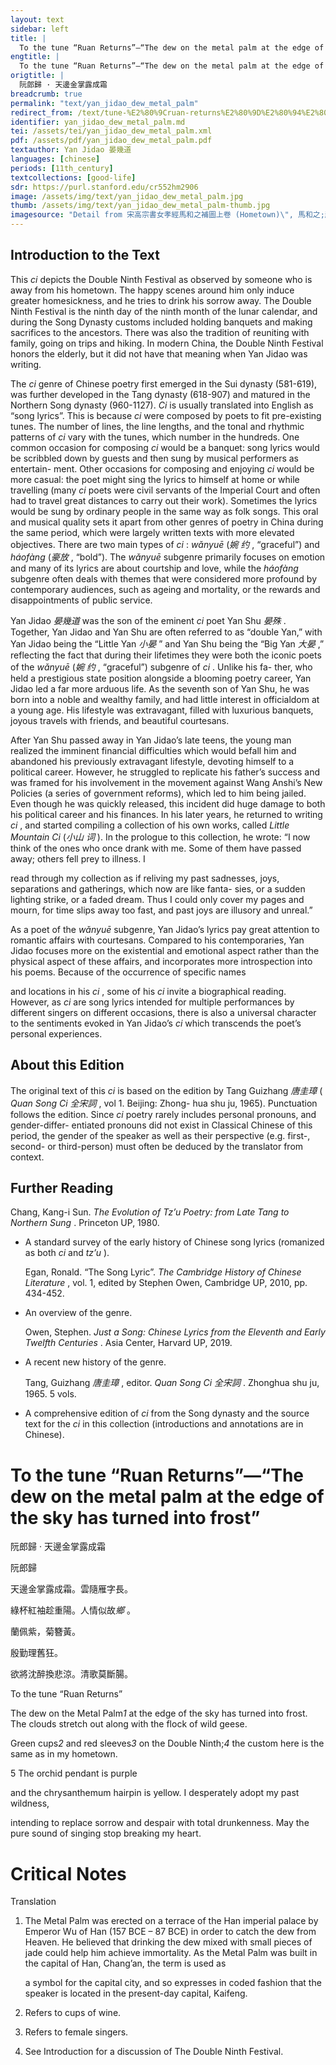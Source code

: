 ```yaml
---
layout: text
sidebar: left
title: |
  To the tune “Ruan Returns”—“The dew on the metal palm at the edge of the sky has turned into frost” | 阮郎歸 · 天邊金掌露成霜
engtitle: |
  To the tune “Ruan Returns”—“The dew on the metal palm at the edge of the sky has turned into frost”
origtitle: |
  阮郎歸 · 天邊金掌露成霜
breadcrumb: true
permalink: "text/yan_jidao_dew_metal_palm"
redirect_from: /text/tune-%E2%80%9Cruan-returns%E2%80%9D%E2%80%94%E2%80%9C-dew-metal-palm-edge-sky-has-turned-frost%E2%80%9D
identifier: yan_jidao_dew_metal_palm.md
tei: /assets/tei/yan_jidao_dew_metal_palm.xml
pdf: /assets/pdf/yan_jidao_dew_metal_palm.pdf
textauthor: Yan Jidao 晏幾道
languages: [chinese]
periods: [11th_century]
textcollections: [good-life]
sdr: https://purl.stanford.edu/cr552hm2906
image: /assets/img/text/yan_jidao_dew_metal_palm.jpg
thumb: /assets/img/text/yan_jidao_dew_metal_palm-thumb.jpg
imagesource: "Detail from 宋高宗書女孝經馬和之補圖上卷 (Hometown)\", 馬和之;趙構, National Palace Museum, Accession Number: K2A001100N000000000PBI [Public Domain]"
---
```

<h2>Introduction to the Text</h2>
<p>This <i> ci </i> depicts the Double Ninth Festival as observed by someone who is away from his hometown. The happy scenes around him only induce greater homesickness, and he tries to drink his sorrow away. The Double Ninth Festival is the ninth day of the ninth month of the lunar calendar, and during the Song Dynasty customs included holding banquets and making sacrifices to the ancestors. There was also the tradition of reuniting with family, going on trips and hiking. In modern China, the Double Ninth Festival honors the elderly, but it did not have that meaning when Yan Jidao was writing.</p>

<p>The <i> ci </i> genre of Chinese poetry first emerged in the Sui dynasty (581-619), was further developed in the Tang dynasty (618-907) and matured in the Northern Song dynasty (960-1127). <i> Ci </i> is usually translated into English as “song lyrics”. This is because <i> ci </i> were composed by poets to fit pre-existing tunes. The number of lines, the line lengths, and the tonal and rhythmic patterns of <i> ci </i> vary with the tunes, which number in the hundreds. One common occasion for composing <i> ci </i> would be a banquet: song lyrics would be scribbled down by guests and then sung by musical performers as entertain- ment. Other occasions for composing and enjoying <i> ci </i> would be more casual: the poet might sing the lyrics to himself at home or while travelling (many <i> ci </i> poets were civil servants of the Imperial Court and often had to travel great distances to carry out their work). Sometimes the lyrics would be sung by ordinary people in the same way as folk songs. This oral and musical quality sets it apart from other genres of poetry in China during the same period, which were largely written texts with more elevated objectives. There are two main types of <i> ci</i> : <i> wǎnyuē </i> (<em>婉 约</em> , “graceful”) and <i> háofàng </i> (<em>豪放</em> , “bold”). The <i> wǎnyuē </i> subgenre primarily focuses on emotion and many of its lyrics are about courtship and love, while the <i> háofàng </i> subgenre often deals with themes that were considered more profound by contemporary audiences, such as ageing and mortality, or the rewards and disappointments of public service.</p>

<p>Yan Jidao <em>晏幾道</em> was the son of the eminent <i> ci </i> poet Yan Shu <em>晏殊</em> . Together, Yan Jidao and Yan Shu are often referred to as “double Yan,” with Yan Jidao being the “Little Yan <em>小晏</em> ” and Yan Shu being the “Big Yan <em>大晏</em> ,” reflecting the fact that during their lifetimes they were both the iconic poets of the <i> wǎnyuē </i> (<em>婉 约</em> , “graceful”) subgenre of <i> ci</i> . Unlike his fa- ther, who held a prestigious state position alongside a blooming poetry career, Yan Jidao led a far more arduous life. As the seventh son of Yan Shu, he was born into a noble and wealthy family, and had little interest in officialdom at a young age. His lifestyle was extravagant, filled with luxurious banquets, joyous travels with friends, and beautiful courtesans.</p>

<p>After Yan Shu passed away in Yan Jidao’s late teens, the young man realized the imminent financial difficulties which would befall him and abandoned his previously extravagant lifestyle, devoting himself to a political career. However, he struggled to replicate his father’s success and was framed for his involvement in the movement against Wang Anshi’s New Policies (a series of government reforms), which led to him being jailed. Even though he was quickly released, this incident did huge damage to both his political career and his finances. In his later years, he returned to writing <i> ci</i> , and started compiling a collection of his own works, called <i> Little Mountain Ci </i> (<em>小山 词</em> ). In the prologue to this collection, he wrote: “I now think of the ones who once drank with me. Some of them have passed away; others fell prey to illness. I</p>

<p>read through my collection as if reliving my past sadnesses, joys, separations and gatherings, which now are like fanta- sies, or a sudden lighting strike, or a faded dream. Thus I could only cover my pages and mourn, for time slips away too fast, and past joys are illusory and unreal.”</p>

<p>As a poet of the <i> wǎnyuē </i> subgenre, Yan Jidao’s lyrics pay great attention to romantic affairs with courtesans. Compared to his contemporaries, Yan Jidao focuses more on the existential and emotional aspect rather than the physical aspect of these affairs, and incorporates more introspection into his poems. Because of the occurrence of specific names</p>
<p>and locations in his <i> ci</i> , some of his <i> ci </i> invite a biographical reading. However, as <i> ci </i> are song lyrics intended for multiple performances by different singers on different occasions, there is also a universal character to the sentiments evoked in Yan Jidao’s <i> ci </i> which transcends the poet’s personal experiences.</p>

<h2>About this Edition</h2>
<p>The original text of this <i> ci </i> is based on the edition by Tang Guizhang <em>唐圭璋</em> (<i> Quan Song Ci </i> <em>全宋詞</em> , vol 1. Beijing: Zhong- hua shu ju, 1965). Punctuation follows the edition. Since <i> ci </i> poetry rarely includes personal pronouns, and gender-differ- entiated pronouns did not exist in Classical Chinese of this period, the gender of the speaker as well as their perspective (e.g. first-, second- or third-person) must often be deduced by the translator from context.</p>

<h2>Further Reading</h2>
<p>Chang, Kang-i Sun. <i> The Evolution of Tz’u Poetry: from Late Tang to Northern Sung</i> . Princeton UP, 1980.</p>
<ul>
<li>
<p>A standard survey of the early history of Chinese song lyrics (romanized as both <em>ci</em> and <em>tz’u</em> ).</p>
<p>Egan, Ronald. “The Song Lyric”. <i> The Cambridge History of Chinese Literature</i> , vol. 1, edited by Stephen Owen, Cambridge UP, 2010, pp. 434-452.</p>
</li>
<li>
<p>An overview of the genre.</p>
<p>Owen, Stephen. <i> Just a Song: Chinese Lyrics from the Eleventh and Early Twelfth Centuries</i> . Asia Center, Harvard UP, 2019.</p>
</li>
<li>
<p>A recent new history of the genre.</p>
<p>Tang, Guizhang <em>唐圭璋</em> , editor. <i> Quan Song Ci </i> <em>全宋詞</em> . Zhonghua shu ju, 1965. 5 vols.</p>
</li>
<li>
<p>A comprehensive edition of <em>ci</em> from the Song dynasty and the source text for the <em>ci</em> in this collection (introductions and annotations are in Chinese).</p>
</li>
</ul>
<h1>To the tune “Ruan Returns”—“The dew on the metal palm at the edge of the sky has turned into frost”</h1>
<p>阮郎歸 · 天邊金掌露成霜</p>

<p>阮郎歸</p>

<p>天邊金掌露成霜。雲隨雁字長。</p>
<p>綠杯紅袖趁重陽。人情似故<em>鄉</em> 。</p>

<p>蘭佩紫，菊簪黃。</p>
<p>殷勤理舊狂。</p>
<p>欲將沈醉換悲涼。清歌莫斷腸。</p>
<p>To the tune “Ruan Returns”</p>

<p>The dew on the Metal Palm<em>1</em> at the edge of the sky has turned into frost. The clouds stretch out along with the flock of wild geese.</p>
<p>Green cups<em>2</em> and red sleeves<em>3</em> on the Double Ninth;<em>4</em> the custom here is the same as in my hometown.</p>

<p>5 The orchid pendant is purple</p>
<p>and the chrysanthemum hairpin is yellow. I desperately adopt my past wildness,</p>
<p>intending to replace sorrow and despair with total drunkenness. May the pure sound of singing stop breaking my heart.</p>

<h1>Critical Notes</h1>

<p>Translation</p>
<ol id="l2">
<li>
<p>The Metal Palm was erected on a terrace of the Han imperial palace by Emperor Wu of Han (157 BCE – 87 BCE) in order to catch the dew from Heaven. He believed that drinking the dew mixed with small pieces of jade could help him achieve immortality. As the Metal Palm was built in the capital of Han, Chang’an, the term is used as</p>
<p>a symbol for the capital city, and so expresses in coded fashion that the speaker is located in the present-day capital, Kaifeng.</p>
</li>
<li>
<p>Refers to cups of wine.</p>
</li>
<li>
<p>Refers to female singers.</p>
</li>
<li>
<p>See Introduction for a discussion of The Double Ninth Festival.</p>
</li>
</ol>
